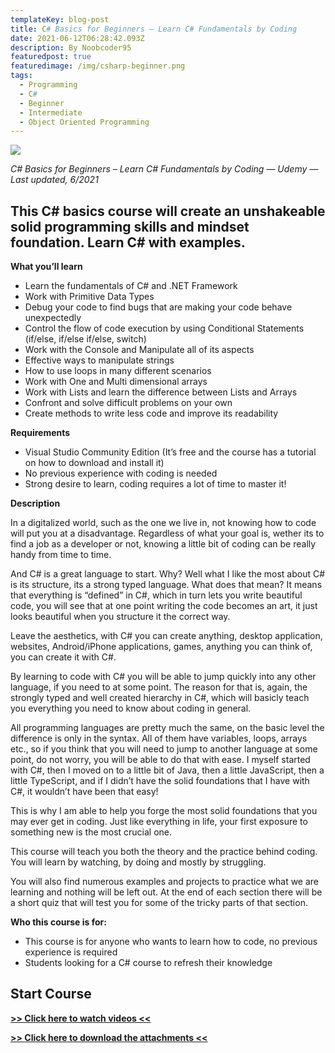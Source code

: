 ```yaml
---
templateKey: blog-post
title: C# Basics for Beginners – Learn C# Fundamentals by Coding
date: 2021-06-12T06:28:42.093Z
description: By Noobcoder95
featuredpost: true
featuredimage: /img/csharp-beginner.png
tags:
  - Programming
  - C#
  - Beginner
  - Intermediate
  - Object Oriented Programming
---
```

![](/img/csharp-beginner.png)

*C# Basics for Beginners – Learn C# Fundamentals by Coding — Udemy — Last updated, 6/2021*

## This C# basics course will create an unshakeable solid programming skills and mindset foundation. Learn C# with examples.

**What you’ll learn**

* Learn the fundamentals of C# and .NET Framework
* Work with Primitive Data Types
* Debug your code to find bugs that are making your code behave unexpectedly
* Control the flow of code execution by using Conditional Statements (if/else, if/else if/else, switch)
* Work with the Console and Manipulate all of its aspects
* Effective ways to manipulate strings
* How to use loops in many different scenarios
* Work with One and Multi dimensional arrays
* Work with Lists and learn the difference between Lists and Arrays
* Confront and solve difficult problems on your own
* Create methods to write less code and improve its readability

**Requirements**

* Visual Studio Community Edition (It’s free and the course has a tutorial on how to download and install it)
* No previous experience with coding is needed
* Strong desire to learn, coding requires a lot of time to master it!

**Description**

In a digitalized world, such as the one we live in, not knowing how to code will put you at a disadvantage. Regardless of what your goal is, wether its to find a job as a developer or not, knowing a little bit of coding can be really handy from time to time.

And C# is a great language to start. Why? Well what I like the most about C# is its structure, its a strong typed language. What does that mean? It means that everything is “defined” in C#, which in turn lets you write beautiful code, you will see that at one point writing the code becomes an art, it just looks beautiful when you structure it the correct way.

Leave the aesthetics, with C# you can create anything, desktop application, websites, Android/iPhone applications, games, anything you can think of, you can create it with C#.

By learning to code with C# you will be able to jump quickly into any other language, if you need to at some point. The reason for that is, again, the strongly typed and well created hierarchy in C#, which will basicly teach you everything you need to know about coding in general.

All programming languages are pretty much the same, on the basic level the difference is only in the syntax. All of them have variables, loops, arrays etc., so if you think that you will need to jump to another language at some point, do not worry, you will be able to do that with ease. I myself started with C#, then I moved on to a little bit of Java, then a little JavaScript, then a little TypeScript, and if I didn’t have the solid foundations that I have with C#, it wouldn’t have been that easy!

This is why I am able to help you forge the most solid foundations that you may ever get in coding. Just like everything in life, your first exposure to something new is the most crucial one.

This course will teach you both the theory and the practice behind coding. You will learn by watching, by doing and mostly by struggling. 

You will also find numerous examples and projects to practice what we are learning and nothing will be left out. At the end of each section there will be a short quiz that will test you for some of the tricky parts of that section.


**Who this course is for:**

* This course is for anyone who wants to learn how to code, no previous experience is required
* Students looking for a C# course to refresh their knowledge

## **Start Course**

**[>> Click here to watch videos <<](https://www.fembed.com/p/kwnkrc3gn7n2433)**

**[>> Click here to download the attachments <<](https://shrinke.me/AvpeQRL)**
